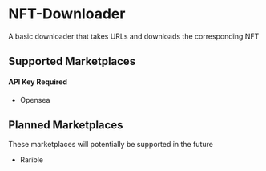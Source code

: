 # NFT-Downloader
A basic downloader that takes URLs and downloads the corresponding NFT





## Supported Marketplaces
#### API Key Required
 - Opensea

## Planned Marketplaces
These marketplaces will potentially be supported in the future
 - Rarible
